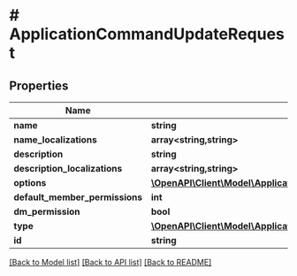 # # ApplicationCommandUpdateRequest

## Properties

Name | Type | Description | Notes
------------ | ------------- | ------------- | -------------
**name** | **string** |  |
**name_localizations** | **array<string,string>** |  | [optional]
**description** | **string** |  | [optional]
**description_localizations** | **array<string,string>** |  | [optional]
**options** | [**\OpenAPI\Client\Model\ApplicationCommandCreateRequestOptionsInner[]**](ApplicationCommandCreateRequestOptionsInner.md) |  | [optional]
**default_member_permissions** | **int** |  | [optional]
**dm_permission** | **bool** |  | [optional]
**type** | [**\OpenAPI\Client\Model\ApplicationCommandType**](ApplicationCommandType.md) |  | [optional]
**id** | **string** |  | [optional]

[[Back to Model list]](../../README.md#models) [[Back to API list]](../../README.md#endpoints) [[Back to README]](../../README.md)
